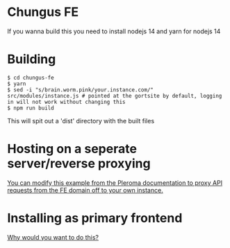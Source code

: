 # Chungus FE
If you wanna build this you need to install nodejs 14 and yarn for nodejs 14

# Building
```
$ cd chungus-fe
$ yarn
$ sed -i "s/brain.worm.pink/your.instance.com/" src/modules/instance.js # pointed at the gortsite by default, logging in will not work without changing this
$ npm run build
```
This will spit out a 'dist' directory with the built files

# Hosting on a seperate server/reverse proxying
[You can modify this example from the Pleroma documentation to proxy API requests from the FE domain off to your own instance.](https://docs.pleroma.social/frontend/HACKING/#running-production-build-locally-or-on-a-separate-server)

# Installing as primary frontend
[Why would you want to do this?](https://docs.pleroma.social/frontend/HACKING/#new-way-via-adminfe-a-bit-janky-but-works)
